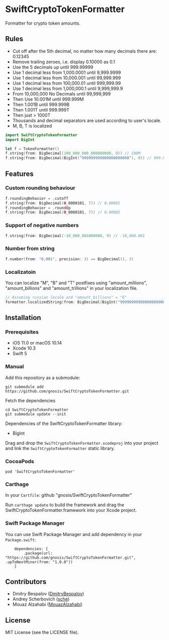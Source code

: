 # SwiftCryptoTokenFormatter
Formatter for crypto token amounts.

## Rules
- Cut off after the 5th decimal, no matter how many decimals there are: 0.12345
- Remove trailing zeroes, i.e. display 0.10000 as 0.1
- Use the 5 decimals up until 999.99999
- Use 1 decimal less from 1,000.0001 until 9,999.9999
- Use 1 decimal less from 10,000.001 until 99,999.999
- Use 1 decimal less from 100,000.01 until 999,999.99
- Use 1 decimal less from 1,000,000.1 until 9,999,999.9
- From 10,000,000 No Decimals until 99,999,999
- Then Use 10.001M until 999.999M
- Then 1.001B until 999.999B
- Then 1.001T until 999.999T
- Then just > 1000T
- Thousands and decimal separators are used according to user's locale.
- M, B, T is localized

```Swift
import SwiftCryptoTokenFormatter
import BigInt

let f = TokenFormatter()
f.string(from: BigDecimal(100_000_000_000000000, 9)) // 100M
f.string(from: BigDecimal(BigInt("999999999000000000000"), 9)) // 999.999B
```

## Features

### Custom rounding behaviour
```Swift
f.roundingBehavior = .cutoff
f.string(from: BigDecimal(0_0000101, 7)) // 0.00001
f.roundingBehavior = .roundUp
f.string(from: BigDecimal(0_0000101, 7)) // 0.00002
```

### Support of negative numbers
```Swift
f.string(from: BigDecimal(-10_000_001000000, 9) // -10,000.001
```

### Number from string
```Swift
f.number(from: "0,001", precision: 3) == BigDecimal(1, 3)
```

### Localizatoin

You can localize "M", "B" and "T" postfixes using "amount_millions", "amount_billions" and "amount_trillions" in your localization file.

```Swift
// Assuming russian locale and "amount_billions" = "Б"
formatter.localizedString(from: BigDecimal(BigInt("999999999000000000000"), 9)) // 999,999Б
```

## Installation

### Prerequisites

- iOS 11.0 or macOS 10.14
- Xcode 10.3
- Swift 5



### Manual

Add this repository as a submodule:

```
git submodule add https://github.com/gnosis/SwiftCryptoTokenFormatter.git
```

Fetch the dependencies

```
cd SwiftCryptoTokenFormatter
git submodule update --init
```

Dependencies of the SwiftCryptoTokenFormatter library:
- BigInt

Drag and drop the `SwiftCryptoTokenFormatter.xcodeproj` into your project and link the `SwiftCryptoTokenFormatter` static library.

### CocoaPods

```
pod 'SwiftCryptoTokenFormatter'
```

### Carthage

In your `Cartfile`:
github "gnosis/SwiftCryptoTokenFormatter"

Run `carthage update` to build the framework and drag the SwiftCryptoTokenFormatter.framework into your Xcode project.

### Swift Package Manager

You can use Swift Package Manager and add dependency in your `Package.swift`:
```
    dependencies: [
        .package(url: "https://github.com/gnosis/SwiftCryptoTokenFormatter.git", .upToNextMinor(from: "1.0.0"))
    ]
```

## Contributors

* Dmitry Bespalov ([DmitryBespalov](https://github.com/DmitryBespalov))
* Andrey Scherbovich ([sche](https://github.com/sche))
* Mouaz Alzahabi ([MouazAlzahabi](https://github.com/MouazAlzahabi))

## License

MIT License (see the LICENSE file).
